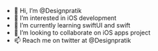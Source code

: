 - 👋 Hi, I’m @Designpratik
- 👀 I’m interested in iOS development
- 🌱 I’m currently learning swiftUI and swift
- 💞️ I’m looking to collaborate on iOS apps project
- 📫 Reach me on twitter at @Designpratik
